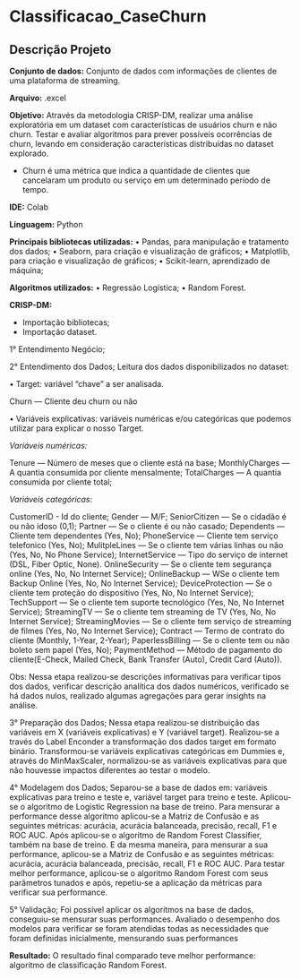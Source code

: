 # Classificacao_CaseChurn

## Descrição Projeto

**Conjunto de dados:**
Conjunto de dados com informações de clientes de uma plataforma de streaming.

**Arquivo:** .excel

**Objetivo:**
Através da metodologia CRISP-DM, realizar uma análise exploratória em um dataset com características de usuários churn e não churn. Testar e avaliar algoritmos para prever possíveis ocorrências de churn, levando em consideração características distribuídas no dataset explorado.
- Churn é uma métrica que indica a quantidade de clientes que cancelaram um produto ou serviço em um determinado período de tempo.

**IDE:** Colab

**Linguagem:** Python

**Principais bibliotecas utilizadas:**
•	Pandas, para manipulação e tratamento dos dados;
•	Seaborn, para criação e visualização de gráficos;
•	Matplotlib, para criação e visualização de gráficos;
•	Scikit-learn, aprendizado de máquina;

**Algoritmos utilizados:**
•	Regressão Logística;
•	Random Forest.

**CRISP-DM:** 
- Importação bibliotecas;
- Importação dataset.

1° Entendimento Negócio;

2° Entendimento dos Dados;
Leitura dos dados disponibilizados no dataset:

•	Target: variável “chave” a ser analisada.

Churn — Cliente deu churn ou não

•	Variáveis explicativas: variáveis numéricas e/ou categóricas que podemos utilizar para explicar o nosso Target.

*Variáveis numéricas:*

Tenure — Número de meses que o cliente está na base;
MonthlyCharges — A quantia consumida por cliente mensalmente;
TotalCharges — A quantia consumida por cliente total;

*Variáveis categóricas:*

CustomerID - Id do cliente;
Gender — M/F;
SeniorCitizen — Se o cidadão é ou não idoso (0,1);
Partner — Se o cliente é ou não casado;
Dependents — Cliente tem dependentes (Yes, No);
PhoneService — Cliente tem serviço telefonico (Yes, No);
MulitpleLines — Se o cliente tem várias linhas ou não (Yes, No, No Phone Service);
InternetService — Tipo do serviço de internet (DSL, Fiber Optic, None).
OnlineSecurity — Se o cliente tem segurança online (Yes, No, No Internet Service);
OnlineBackup — WSe o cliente tem Backup Online (Yes, No, No Internet Service);
DeviceProtection — Se o cliente tem proteção do dispositivo (Yes, No, No Internet Service);
TechSupport — Se o cliente tem suporte tecnológico (Yes, No, No Internet Service);
StreamingTV — Se o cliente tem streaming de TV (Yes, No, No Internet Service);
StreamingMovies — Se o cliente tem serviço de streaming de filmes (Yes, No, No Internet Service);
Contract — Termo de contrato do cliente (Monthly, 1-Year, 2-Year);
PaperlessBilling — Se o cliente tem ou não boleto sem papel (Yes, No);
PaymentMethod — Método de pagamento do cliente(E-Check, Mailed Check, Bank Transfer (Auto), Credit Card (Auto)).

Obs: Nessa etapa realizou-se descrições informativas para verificar tipos dos dados, verificar descrição analítica dos dados numéricos, verificado se há dados nulos, realizado algumas agregações para gerar insights na análise.

3° Preparação dos Dados;
Nessa etapa realizou-se distribuição das variáveis em X (variáveis explicativas) e Y (variável target). Realizou-se a través do Label Enconder a transformação dos dados target em formato binário. Transformou-se variáveis explicativas categóricas em Dummies e, através do MinMaxScaler, normalizou-se as variáveis explicativas para que não houvesse impactos diferentes ao testar o modelo. 

4° Modelagem dos Dados;
Separou-se a base de dados em: variáveis explicativas para treino e teste e, variável target para treino e teste.
Aplicou-se o algoritmo de Logistic Regression na base de treino. Para mensurar a performance desse algoritmo aplicou-se a Matriz de Confusão e as seguintes métricas: acurácia, acurácia balanceada, precisão, recall, F1 e ROC AUC.
Após aplicou-se o algoritmo de Random Forest Classifier, também na base de treino. E da mesma maneira, para mensurar a sua performance, aplicou-se a Matriz de Confusão e as seguintes métricas: acurácia, acurácia balanceada, precisão, recall, F1 e ROC AUC. 
Para testar melhor performance, aplicou-se o algoritmo Random Forest com seus parâmetros tunados e após, repetiu-se a aplicação da métricas para verificar sua performance.

5° Validação;
Foi possível aplicar os algoritmos na base de dados, conseguiu-se mensurar suas performances.
Avaliado o desempenho dos modelos para verificar se foram atendidas todas as necessidades que foram definidas inicialmente, mensurando suas performances

**Resultado:**
O resultado final comparado teve melhor performance: algoritmo de classificação Random Forest.


